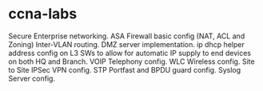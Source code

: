 # ccna-labs
Secure Enterprise networking.
ASA Firewall basic config (NAT, ACL and Zoning)
Inter-VLAN routing.
DMZ server implementation.
ip dhcp helper address config on L3 SWs to allow for automatic IP supply to end devices on both HQ and Branch.
VOIP Telephony config.
WLC Wireless config.
Site to Site IPSec VPN config.
STP Portfast and BPDU guard config.
Syslog Server config.
